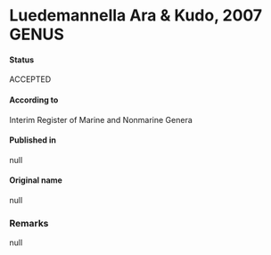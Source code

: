 # Luedemannella Ara & Kudo, 2007 GENUS

#### Status
ACCEPTED

#### According to
Interim Register of Marine and Nonmarine Genera

#### Published in
null

#### Original name
null

### Remarks
null